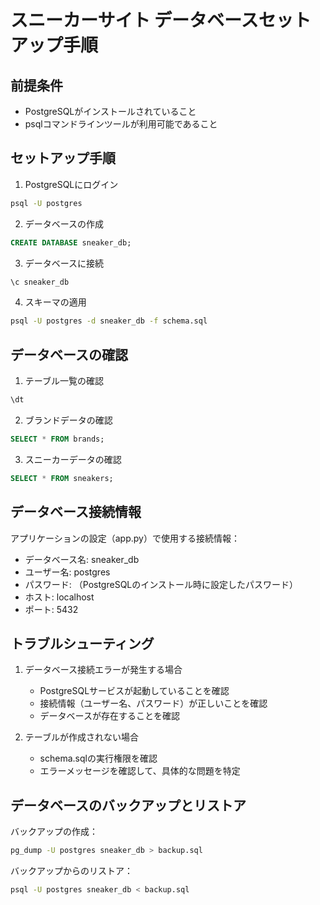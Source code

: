 # スニーカーサイト データベースセットアップ手順

## 前提条件
- PostgreSQLがインストールされていること
- psqlコマンドラインツールが利用可能であること

## セットアップ手順

1. PostgreSQLにログイン
```bash
psql -U postgres
```

2. データベースの作成
```sql
CREATE DATABASE sneaker_db;
```

3. データベースに接続
```sql
\c sneaker_db
```

4. スキーマの適用
```bash
psql -U postgres -d sneaker_db -f schema.sql
```

## データベースの確認

1. テーブル一覧の確認
```sql
\dt
```

2. ブランドデータの確認
```sql
SELECT * FROM brands;
```

3. スニーカーデータの確認
```sql
SELECT * FROM sneakers;
```

## データベース接続情報

アプリケーションの設定（app.py）で使用する接続情報：
- データベース名: sneaker_db
- ユーザー名: postgres
- パスワード: （PostgreSQLのインストール時に設定したパスワード）
- ホスト: localhost
- ポート: 5432

## トラブルシューティング

1. データベース接続エラーが発生する場合
   - PostgreSQLサービスが起動していることを確認
   - 接続情報（ユーザー名、パスワード）が正しいことを確認
   - データベースが存在することを確認

2. テーブルが作成されない場合
   - schema.sqlの実行権限を確認
   - エラーメッセージを確認して、具体的な問題を特定

## データベースのバックアップとリストア

バックアップの作成：
```bash
pg_dump -U postgres sneaker_db > backup.sql
```

バックアップからのリストア：
```bash
psql -U postgres sneaker_db < backup.sql
``` 
